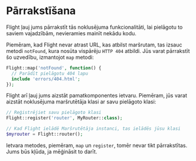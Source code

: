 # Pārrakstīšana

Flight ļauj jums pārrakstīt tās noklusējuma funkcionalitāti, lai pielāgotu to saviem vajadzībām,
nevieramies mainīt nekādu kodu.

Piemēram, kad Flight nevar atrast URL, kas atbilst maršrutam, tas izsauc metodi `notFound`,
kura nosūta vispārēju `HTTP 404` atbildi. Jūs varat pārrakstīt šo uzvedību,
izmantojot `map` metodi:

```php
Flight::map('notFound', function() {
  // Parādīt pielāgotu 404 lapu
  include 'errors/404.html';
});
```

Flight arī ļauj jums aizstāt pamatkomponentes ietvaru.
Piemēram, jūs varat aizstāt noklusējuma maršrutētāja klasi ar savu pielāgoto klasi:

```php
// Reģistrējiet savu pielāgoto klasi
Flight::register('router', MyRouter::class);

// Kad Flight ielādē Maršrutētāja instanci, tas ielādēs jūsu klasi
$myrouter = Flight::router();
```

Ietvara metodes, piemēram, `map` un `register`, tomēr nevar tikt pārrakstītas. Jums
būs kļūda, ja mēģināsit to darīt.